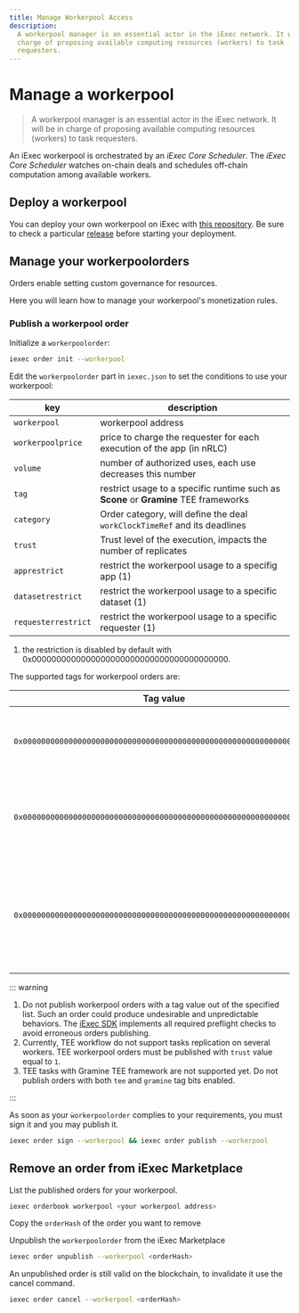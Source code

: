 ```yaml
---
title: Manage Workerpool Access
description:
  A workerpool manager is an essential actor in the iExec network. It will be in
  charge of proposing available computing resources (workers) to task
  requesters.
---
```


# Manage a workerpool

> A workerpool manager is an essential actor in the iExec network. It will be in
> charge of proposing available computing resources (workers) to task
> requesters.

An iExec workerpool is orchestrated by an _iExec Core Scheduler_. The _iExec
Core Scheduler_ watches on-chain deals and schedules off-chain computation among
available workers.

## Deploy a workerpool

You can deploy your own workerpool on iExec with
[this repository](https://github.com/iExecBlockchainComputing/deploy-workerpool).
Be sure to check a particular
[release](https://github.com/iExecBlockchainComputing/deploy-workerpool/releases)
before starting your deployment.

## Manage your workerpoolorders

Orders enable setting custom governance for resources.

Here you will learn how to manage your workerpool's monetization rules.

### Publish a workerpool order

Initialize a `workerpoolorder`:

```bash
iexec order init --workerpool
```

Edit the `workerpoolorder` part in `iexec.json` to set the conditions to use
your workerpool:

| key                 | description                                                                          |
| ------------------- | ------------------------------------------------------------------------------------ |
| `workerpool`        | workerpool address                                                                   |
| `workerpoolprice`   | price to charge the requester for each execution of the app (in nRLC)                |
| `volume`            | number of authorized uses, each use decreases this number                            |
| `tag`               | restrict usage to a specific runtime such as **Scone** or **Gramine** TEE frameworks |
| `category`          | Order category, will define the deal `workClockTimeRef` and its deadlines            |
| `trust`             | Trust level of the execution, impacts the number of replicates                       |
| `apprestrict`       | restrict the workerpool usage to a specifig app (1)                                  |
| `datasetrestrict`   | restrict the workerpool usage to a specific dataset (1)                              |
| `requesterrestrict` | restrict the workerpool usage to a specific requester (1)                            |

1. the restriction is disabled by default with
   0x0000000000000000000000000000000000000000.

The supported tags for workerpool orders are:

| Tag value                                                            | Description                                                                               |
| -------------------------------------------------------------------- | ----------------------------------------------------------------------------------------- |
| `0x0000000000000000000000000000000000000000000000000000000000000000` | Order for the execution of a standard task                                                |
| `0x0000000000000000000000000000000000000000000000000000000000000003` | Order for the execution of a TEE task with Scone framework                                |
| `0x0000000000000000000000000000000000000000000000000000000000000005` | Order for the execution of a TEE task with Gramine framework (reserved value, do not use) |

::: warning

1. Do not publish workerpool orders with a tag value out of the specified list.
   Such an order could produce undesirable and unpredictable behaviors. The
   [iExec SDK](../sdk.md) implements all required preflight checks to avoid
   erroneous orders publishing.
2. Currently, TEE workflow do not support tasks replication on several workers.
   TEE workerpool orders must be published with `trust` value equal to `1`.
3. TEE tasks with Gramine TEE framework are not supported yet. Do not publish
   orders with both `tee` and `gramine` tag bits enabled.

:::

As soon as your `ẁorkerpoolorder` complies to your requirements, you must sign
it and you may publish it.

```bash
iexec order sign --workerpool && iexec order publish --workerpool
```

## Remove an order from iExec Marketplace

List the published orders for your workerpool.

```bash
iexec orderbook workerpool <your workerpool address>
```

Copy the `orderHash` of the order you want to remove

Unpublish the `workerpoolorder` from the iExec Marketplace

```bash
iexec order unpublish --workerpool <orderHash>
```

An unpublished order is still valid on the blockchain, to invalidate it use the
cancel command.

```bash
iexec order cancel --workerpool <orderHash>
```
